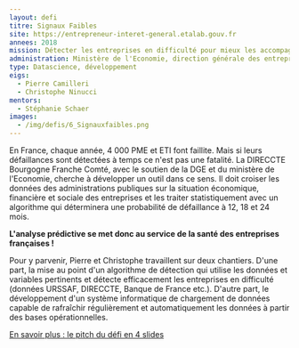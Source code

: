 ```yaml
---
layout: defi
titre: Signaux Faibles
site: https://entrepreneur-interet-general.etalab.gouv.fr
annees: 2018
mission: Détecter les entreprises en difficulté pour mieux les accompagner
administration: Ministère de l'Economie, direction générale des entreprises et DIRECCTE Bourgogne Franche-Comté
type: Datascience, développement
eigs:
  - Pierre Camilleri
  - Christophe Ninucci
mentors:
  - Stéphanie Schaer
images:
  - /img/defis/6_Signauxfaibles.png
---
```


En France, chaque année, 4 000 PME et ETI font faillite. Mais si leurs
défaillances sont détectées à temps ce n'est pas une fatalité. La
DIRECCTE Bourgogne Franche Comté, avec le soutien de la DGE et du
ministère de l'Economie, cherche à développer un outil dans ce
sens. Il doit croiser les données des administrations publiques sur la
situation économique, financière et sociale des entreprises et les
traiter statistiquement avec un algorithme qui déterminera une
probabilité de défaillance à 12, 18 et 24 mois.

**L'analyse prédictive se met donc au service de la santé des
entreprises françaises !**

Pour y parvenir, Pierre et Christophe travaillent sur deux
chantiers. D'une part, la mise au point d'un algorithme de détection
qui utilise les données et variables pertinents et détecte
efficacement les entreprises en difficulté (données URSSAF, DIRECCTE,
Banque de France etc.). D'autre part, le développement d'un système
informatique de chargement de données capable de rafraîchir
régulièrement et automatiquement les données à partir des bases
opérationnelles.

[En savoir plus : le pitch du défi en 4 slides](https://www.slideshare.net/Etalab/eig-promo-2-prsentation-du-dfi-signaux-faibles/1)
